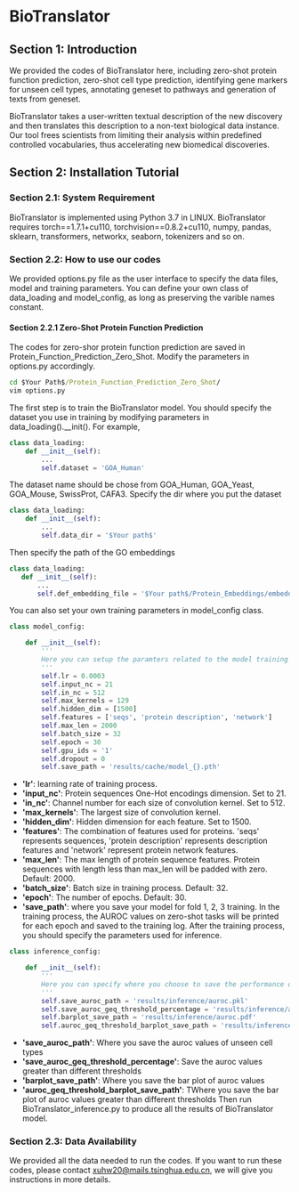# BioTranslator

## Section 1: Introduction
We provided the codes of BioTranslator here, including zero-shot protein function prediction, zero-shot cell type prediction, identifying gene markers for unseen cell types, annotating geneset to pathways and generation of texts from geneset.

BioTranslator takes a user-written textual description of the new discovery and then translates this description to a non-text biological data instance. Our tool frees scientists from limiting their analysis within predefined controlled vocabularies, thus accelerating new biomedical discoveries.


## Section 2: Installation Tutorial
### Section 2.1: System Requirement
BioTranslator is implemented using Python 3.7 in LINUX. BioTranslator requires torch==1.7.1+cu110, torchvision==0.8.2+cu110, numpy, pandas, sklearn, transformers, networkx, seaborn, tokenizers and so on.
### Section 2.2: How to use our codes
We provided options.py file as the user interface to specify the data files, model and training parameters. You can define your own class of data_loading and model_config, as long as preserving the varible names constant.

#### Section 2.2.1 Zero-Shot Protein Function Prediction
The codes for zero-shor protein function prediction are saved in Protein_Function_Prediction_Zero_Shot. Modify the parameters in options.py accordingly.
```cmd
cd $Your Path$/Protein_Function_Prediction_Zero_Shot/
vim options.py
```
The first step is to train the BioTranslator model. You should specify the dataset you use in training by modifying parameters in data_loading().__init(). For example,
```python
class data_loading:
    def __init__(self):
        ...
        self.dataset = 'GOA_Human'
```
The dataset name should be chose from GOA_Human, GOA_Yeast, GOA_Mouse, SwissProt, CAFA3. Specify the dir where you put the dataset
```python
class data_loading:
    def __init__(self):
        ...
        self.data_dir = '$Your path$'
```
Then specify the path of the GO embeddings
 ```python
class data_loading:
    def __init__(self):
        ...
        self.def_embedding_file = '$Your path$/Protein_Embeddings/embeddings/PubMedFull_go_embeddings.pkl'
```
You can also set your own training parameters in model_config class.
```Python
class model_config:

    def __init__(self):
        '''
        Here you can setup the paramters related to the model training and saving
        '''
        self.lr = 0.0003
        self.input_nc = 21
        self.in_nc = 512
        self.max_kernels = 129
        self.hidden_dim = [1500]
        self.features = ['seqs', 'protein description', 'network']
        self.max_len = 2000
        self.batch_size = 32
        self.epoch = 30
        self.gpu_ids = '1'
        self.dropout = 0
        self.save_path = 'results/cache/model_{}.pth'
```

+ **'lr'**: learning rate of training process.
+ **'input_nc'**: Protein sequences One-Hot encodings dimension. Set to 21.
+ **'in_nc'**: Channel number for each size of convolution kernel. Set to 512.
+ **'max_kernels'**: The largest size of convolution kernel.
+ **'hidden_dim'**: Hidden dimension for each feature. Set to 1500.
+ **'features'**: The combination of features used for proteins. 'seqs' represents sequences, 'protein description' represents description features and 'network' represent protein network features.
+ **'max_len'**: The max length of protein sequence features. Protein sequences with length less than max_len will be padded with zero. Default: 2000.
+ **'batch_size'**: Batch size in training process. Default: 32.
+ **'epoch'**: The number of epochs. Default: 30.
+ **'save_path'**: where you save your model for fold 1, 2, 3 training.
In the training process, the AUROC values on zero-shot tasks will be printed for each epoch and saved to the training log. After the training process, you should specify the parameters used for inference.
```python
class inference_config:

    def __init__(self):
        '''
        Here you can specify where you choose to save the performance on the test set
        '''
        self.save_auroc_path = 'results/inference/auroc.pkl'
        self.save_auroc_geq_threshold_percentage = 'results/inference/auroc_geq_threshold_percentage.pkl'
        self.barplot_save_path = 'results/inference/auroc.pdf'
        self.auroc_geq_threshold_barplot_save_path = 'results/inference/auroc_geq_T.pdf'
```
+ **'save_auroc_path'**: Where you save the auroc values of unseen cell types
+ **'save_auroc_geq_threshold_percentage'**: Save the auroc values greater than different thresholds
+ **'barplot_save_path'**: Where you save the bar plot of auroc values
+ **'auroc_geq_threshold_barplot_save_path'**: TWhere you save the bar plot of auroc values greater than different thresholds
Then run BioTranslator_inference.py to produce all the results of BioTranslator model.
### Section 2.3: Data Availability
We provided all the data needed to run the codes. If you want to run these codes, please contact xuhw20@mails.tsinghua.edu.cn, we will give you instructions in more details.